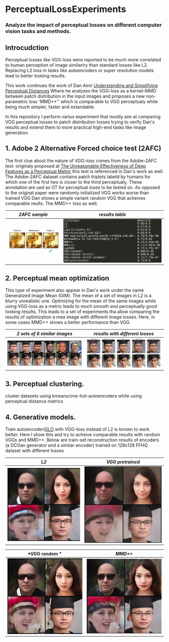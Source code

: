 # PerceptualLossExperiments
### Analyze the impact of perceptual losses on different computer vision tasks and methods.

## Introcudction
Perceptual losses like VGG-loss were reported to be much more correlated to human perception of image similariry than standard losses like L2.
Replacing L2 loss in tasks like autoencoders or super resolution models lead to better looking results.

This work continues the work of Dan Amir [Understanding and Simplifying Perceptual Distances](https://openaccess.thecvf.com/content/CVPR2021/papers/Amir_Understanding_and_Simplifying_Perceptual_Distances_CVPR_2021_paper.pdf)
Where he analyzes the VGG-loss as a kernel-MMD between patch distribution in the input images and proposes a new non-parametric loss 'MMD++''
which is comparable to VGG perceptualy while being much simpler, faster and extandable.

In this repository I perform varius experiment that mostly aim at comparing VGG perceptual losses to patch distribution losses trying to verify Dan's results
and extend them to more practical high-end tasks like image generation.

## 1. Adobe 2 Alternative Forced choice test (2AFC)
The first clue about the nature of VGG-loss comes from the Adobe-2AFC test:
originaly proposed at [The Unreasonable Effectiveness of Deep Features as a Perceptual Metric](https://arxiv.org/pdf/1801.03924.pdf) this test is referenced in Dan's work as well. The Adobe-2AFC dataset contains patch triplets labeld by humans for which one of the first two is closer to the third perceptualy. These annotation are ued as GT for perceptual loses to be tested on.
As opposed to the original paper were randomly initialized VGG works worse than trained VGG Dan shows a simple variant random VGG that acheives comparable reults.
The MMD++ loss as well.

*2AFC sample*             |  *results table*
:------------------------:|:-----------------------:
![](assets/2afc-ref.png)  |  ![](assets/2afc.png)


## 2. Perceptual mean optimization
This type of experiment also appear in Dan's work under the name Generalized Image Mean (GIM). The mean of a set of images in L2 is a blurry unrealistic one. Optimizing for the mean of the same images while using VGG-loss as a metric leads to much smooth and perceptually good looking results. This leads to a set of experiments tha allow comparing the results of optimization  a mea image with different image losses.
Here, in some cases MMD++ shows a better performance than VGG.

*2 sets of 6 similar images*                                   | *results with different losses*  
:-----------------------------------------------------------:  |:-----------------------------------------------------------: 
<img src="assets/GIM__inputs.png" alt="drawing" width="500"/>  | <img src="assets/GIM__results.png" alt="drawing" width="500"/> 


## 3. Perceptual clustering.
cluster datasets using kmeans/one-hot-autoencoders while using perceptual distance metrics

## 4. Generative models.
Train autoencoder/[GLO](https://arxiv.org/abs/1707.05776) with VGG-loss instead of L2 is known to work better. Here I show this and try to acheive comparable results with random VGGs and MMD++.
Below are train-set reconstruction results of encoders (a DCGan generator and a similar encoder) trained on 128x128 FFHQ dataset with different losses


*L2*                                                         | *VGG pretrained*  
:-----------------------------------------------------------:  |:-----------------------------------------------------------: 
<img src="assets/AE_L2.png" alt="drawing" width="300"/>  | <img src="assets/AE_VGG-Pt.png" alt="drawing" width="300"/> 

*VGG random          *                                     | *MMD++*  
:-----------------------------------------------------------:  |:-----------------------------------------------------------: 
<img src="assets/AE_VGG-rand.png" alt="drawing" width="300"/>  | <img src="assets/AE_MMD++(P=3).png" alt="drawing" width="300"/> 
<!-- 
| Loss                  |Reconstruction                                                 |
|-----------------------|---------------------------------------------------------------|
| L2                    |<img src="assets/AE_L2.png" alt="drawing" width="300"/>  |
| VGG-random            |<img src="assets/AE_VGG-rand.png" alt="drawing" width="300"/>  |
| VGG-pretrained        |<img src="assets/AE_VGG-Pt.png" alt="drawing" width="300"/>  |
| MMD++                 |<img src="assets/AE_MMD++(P=3).png" alt="drawing" width="300"/>  | -->

